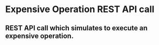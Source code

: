# Expensive Operation REST API call

## REST API call which simulates to execute an expensive operation.
